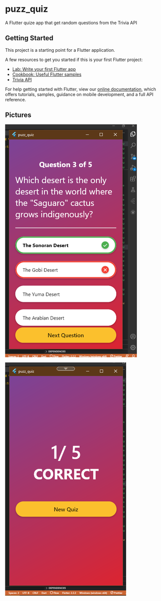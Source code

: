 # puzz_quiz

A Flutter quize app that get random questions from the Trivia API 

## Getting Started

This project is a starting point for a Flutter application.

A few resources to get you started if this is your first Flutter project:

- [Lab: Write your first Flutter app](https://flutter.dev/docs/get-started/codelab)
- [Cookbook: Useful Flutter samples](https://flutter.dev/docs/cookbook)
- [Trivia API](https://opentdb.com/api_config.php)

For help getting started with Flutter, view our
[online documentation](https://flutter.dev/docs), which offers tutorials,
samples, guidance on mobile development, and a full API reference.

## Pictures
![First Screenshot](https://github.com/ay-emma/Quiz_flutter/blob/master/assets/Screenshot%20(80).png)

![Second Screenshot](https://github.com/ay-emma/Quiz_flutter/blob/master/assets/Screenshot%20(81).png)
